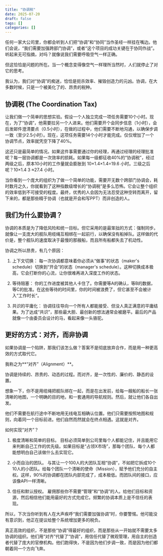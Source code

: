 ```yaml
---
title: "协调税"
date: 2025-07-20
draft: false
tags: []
categories: []
---
```


任何一家大公司里，你都会听到人们把“协调”和“协同”当作圣经一样挂在嘴边。他们会说，“我们需要加强跨部门协调”，或者“这个项目的成功关键在于协同作战”。听起来无可指摘，对吗？就像说我们需要呼吸空气一样正确。

但这恰恰是问题的所在。当一个概念变得像空气一样理所当然时，人们就停止了对它的思考。

我认为，我们对“协调”的痴迷，恰恰是扼杀效率、摧毁创造力的元凶。协调，在大多数时候，只是一个被美化了的、昂贵的税种。

## 协调税 (The Coordination Tax)
让我们做一个简单的思想实验。假设一个人独立完成一项任务需要10个小时。现在，为了“协调”，他需要拉另一个人进来。他们需要开个会同步信息（1小时），会后发邮件澄清要点（0.5小时），在做的过程中，他们需要不断地沟通，以确保步调一致（至少2.5小时）。现在，这项任务需要14个小时才能完成。仅仅增加了一个协调节点，效率就凭空下降了40%。

这还只是最简单的情况。如果这件事需要通过你的经理，再通过经理的经理批准呢？每一层协调都是一次效率的损耗。如果每一级都征收40%的“协调税”，经过两级之后，原本10小时的工作量就会膨胀到 10×1.4×1.4=19.6 小时。三级之后呢？10×1.4 
3
 ≈27.4 小时。

当你看到一个庞大的组织为了做一个简单的功能，需要开无数个跨部门协调会，耗时数月之久，你就看到了这种指数级增长的“协调税”是多么恐怖。它会让整个组织的效率低到不可接受的程度。最终，优秀的人会因为无法忍受这种空转而离开，留下来的，都是那些精于协调（也就是开会和写PPT）而非创造的人。

## 我们为什么要协调？
协调的本质是为了降低风险和统一目标。但它采用的是最笨拙的方式：强制同步。就像让一支庞大的舰队用缆绳互相绑在一起前行，以确保没有船掉队。这样做的代价是，整个舰队的速度取决于最慢的那艘船，而且所有船都失去了机动性。

协调之所以昂贵，有几个原因：

1. 上下文切换： 每一次协调都意味着你必须从“做事”的状态（maker's schedule）切换到“开会”的状态（manager's schedule）。这种切换成本极高，它会打断你的心流，让你很难再进入深度工作的状态。

2. 等待阻塞： 你的工作进度被其他人卡住了。你需要等A的确认，等B的数据，等C的批准。在这些等待的时间里，你的时间被浪费了，但它甚至不会被计入“工作时长”。

3. 共识的平庸化： 协调往往导向一个所有人都能接受、但没人真正满意的平庸结果。为了达成“共识”，那些最大胆、最创新的想法通常会被磨平。最后的产品就像一个由委员会设计的马，看起来像一头骆驼。

## 更好的方式：对齐，而非协调
如果协调是一个陷阱，那我们该怎么做？答案不是彻底放弃合作，而是用一种更高效的方式取代它。

我称之为**“对齐”（Alignment）**。

协调是持续的、昂贵的、动态的过程。而对齐，是一次性的、廉价的、静态的设置。

想象一下，你不是用缆绳把舰队绑在一起，而是在出发前，给每一艘船的船长一张清晰的地图，一个明确的目的地，和一套通用的导航规则。然后，就让他们各自出发。

他们不需要在航行途中不断地用无线电互相确认位置。他们只需要按照地图和规则，向着同一个目标前进。他们自然而然就会在终点相遇。这就是对齐。

如何实现“对齐”？

1. 极度清晰和简单的目标。 目标必须简单到公司里每个人都能记住，并且能用它来判断自己工作的优先级。如果目标是“占领X市场”，那每个团队、每个人都能想明白自己该做什么去实现它。

2. 小而自治的团队。 与其让一个100人的大团队互相“协调”，不如把它拆成10个10人的小团队。给每个团队一个清晰的使命（Mission），赋予他们充分的自主权。这样，90%的协调都在团队内部完成了，成本极低。而团队间的接口，应该像API一样清晰。

3. 信任和默认授权。 雇佣那些你不需要“管理”和“协调”的人。给他们目标和资源，然后相信他们能用最好的方式完成它。频繁的协调本质上是不信任的表现。

所以，下次当你听到有人在大声疾呼“我们需要加强协调”时，你要警惕。他可能没有意识到，他正在提议给整个系统增加更多的税负。

真正高效的组织，不是那些“协调”得最好的组织，而是那些从一开始就不需要太多协调的组织。他们用“对齐”代替了“协调”，用信任代替了微观管理，用自主的创造者代替了庞大的官僚机构。他们跑得快，不是因为他们步调一致，而是因为他们都朝着同一个方向飞奔。